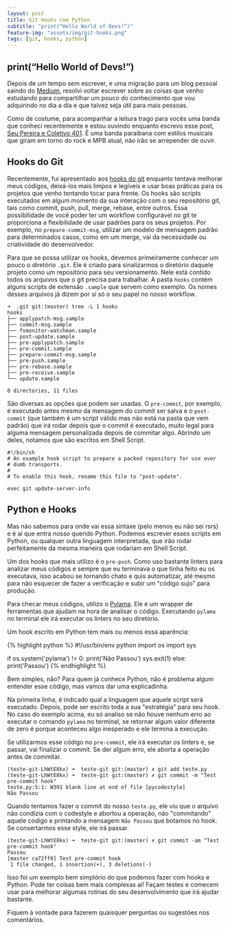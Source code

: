 ```yaml
---
layout: post
title: Git Hooks com Python
subtitle: "print(“Hello World of Devs!”)"   
feature-img: "assets/img/git-hooks.png"
tags: [git, hooks, python]
---
```


## print(“Hello World of Devs!”)

Depois de um tempo sem escrever, e uma migração para um blog pessoal saindo do [Medium](https://medium.com/@lucas_souto), resolvi voltar escrever sobre as coisas que venho estudando para compartilhar um pouco do conhecimento que vou adquirindo no dia a dia e que talvez seja útil para mais pessoas. 

Como de costume, para acompanhar a leitura trago para vocês uma banda que conheci recentemente e estou ouvindo enquanto escrevo esse post, [Seu Pereira e Coletivo 401](https://open.spotify.com/artist/5dk0R5am4zMYmG6uyZwfkW?si=gCCOGyIsQWOmNcaQzH_zuA). É uma banda paraibana com estilos musicais que giram em torno do rock e MPB atual, não irão se arrepender de ouvir.

## Hooks do Git

Recentemente, fui apresentado aos [hooks do git](https://git-scm.com/book/en/v2/Customizing-Git-Git-Hooks) enquanto tentava melhorar meus códigos, deixá-los mais limpos e legíveis e usar boas práticas para os projetos que venho tentando tocar para frente. Os hooks são scripts executados em algum momento da sua interação com o seu repositório git, tais como commit, push, pull, merge, rebase, entre outros. 
Essa possibilidade de você poder ter um workflow configurável no git te proporciona a flexibilidade de usar padrões para os seus projetos. Por exemplo, no `prepare-commit-msg`, utilizar um modelo de mensagem padrão para determinados casos, como em um merge, vai da necessidade ou criatividade do desenvolvedor.

Para que se possa utilizar os hooks, devemos primeiramente conhecer um pouco o diretório `.git`. Ele é criado para sinalizarmos o diretório daquele projeto como um repositório para seu versionamento. Nele está contido todos os arquivos que o git precisa para trabalhar. A pasta `hooks` contém alguns scripts de extensão `.sample` que servem como exemplo. Os nomes desses arquivos já dizem por si só o seu papel no nosso workflow.

```
➜  .git git:(master) tree -L 1 hooks 
hooks
├── applypatch-msg.sample
├── commit-msg.sample
├── fsmonitor-watchman.sample
├── post-update.sample
├── pre-applypatch.sample
├── pre-commit.sample
├── prepare-commit-msg.sample
├── pre-push.sample
├── pre-rebase.sample
├── pre-receive.sample
└── update.sample

0 directories, 11 files
```

São diversas as opções que podem ser usadas. O `pre-commit`, por exemplo, é executado antes mesmo da mensagem do commit ser salva e o `post-commit` (que também é um script válido mas não está na pasta que vem padrão) que irá rodar depois que o commit é executado, muito legal para alguma mensagem personalizada depois de commitar algo.
Abrindo um deles, notamos que são escritos em Shell Script.

```
#!/bin/sh
# An example hook script to prepare a packed repository for use over
# dumb transports.
#
# To enable this hook, rename this file to "post-update".

exec git update-server-info
```

## Python e Hooks

Mas não sabemos para onde vai essa sintaxe (pelo menos eu não sei rsrs) e é aí que entra nosso querido Python. Podemos escrever esses scripts em Python, ou qualquer outra linguagem interpretada, que irão rodar perfeitamente da mesma maneira que rodariam em Shell Script.

Um dos hooks que mais utilizo é o `pre-push`. Como uso bastante linters para analizar meus códigos e sempre que eu terminava o que tinha feito eu os executava, isso acabou se tornando chato e quis automatizar, até mesmo para não esquecer de fazer a verificação e subir um "código sujo" para produção.

Para checar meus códigos, utilizo o [Pylama](https://github.com/klen/pylama). Ele é um wrapper de ferramentas que ajudam na hora de analisar o código. Executando `pylama` no terminal ele irá executar os linters no seu diretório.

Um hook escrito em Python tem mais ou menos essa aparência:

{% highlight python %}
#!/usr/bin/env python
import os
import sys

if os.system('pylama') != 0:
    print('Não Passou')
    sys.exit(1)
else:
    print('Passou')
{% endhighlight %}

Bem simples, não? Para quem já conhece Python, não é problema algum entender esse código, mas vamos dar uma explicadinha. 

Na primeira linha, é indicado qual a linguagem que aquele script será executado. Depois, pode ser escrito toda a sua "estratégia" para seu hook. No caso do exemplo acima, eu só analiso se não houve nenhum erro ao executar o comando `pylama` no terminal, se retornar algum valor diferente de zero é porque aconteceu algo inesperado e ele termina a execução.

Se utilizarmos esse código no `pre-commit`, ele irá executar os linters e, se passar, vai finalizar o commit. Se der algum erro, ele aborta a operação antes de commitar.

```
(teste-git-LhWtE8kx) ➜  teste-git git:(master) ✗ git add teste.py 
(teste-git-LhWtE8kx) ➜  teste-git git:(master) ✗ git commit -m "Test pre-commit hook" 
teste.py:5:1: W391 blank line at end of file [pycodestyle]
Não Passou
```

Quando tentamos fazer o commit do nosso `teste.py`, ele viu que o arquivo não condizia com o codestyle e abortou a operação, não "commitando" aquele código e printando a mensagem `Não Passou` que botamos no hook. Se consertarmos esse style, ele irá passar.

```
(teste-git-LhWtE8kx) ➜  teste-git git:(master) ✗ git commit -am "Test pre-commit hook"
Passou
[master ca72ff0] Test pre-commit hook
 1 file changed, 1 insertion(+), 3 deletions(-)
```

Isso foi um exemplo bem simplório do que podemos fazer com hooks e Python. Pode ter coisas bem mais complexas ai! Façam testes e comecem usar para melhorar algumas rotinas do seu desenvolvimento que irá ajudar bastante.

Fiquem à vontade para fazerem quaisquer perguntas ou sugestões nos comentários.